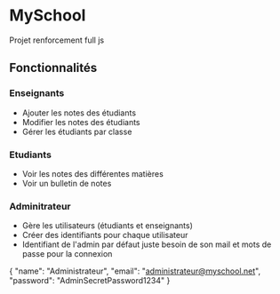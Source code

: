 # MySchool

Projet renforcement full js

## Fonctionnalités

### Enseignants

- Ajouter les notes des étudiants
- Modifier les notes des étudiants
- Gérer les étudiants par classe

### Etudiants

- Voir les notes des différentes matières
- Voir un bulletin de notes


### Adminitrateur

- Gère les utilisateurs (étudiants et enseignants)
- Créer des identifiants pour chaque utilisateur
- Identifiant de l'admin par défaut juste besoin de son mail et mots de passe pour la connexion

{
  "name": "Administrateur",
  "email": "administrateur@myschool.net",
  "password": "AdminSecretPassword1234"
}